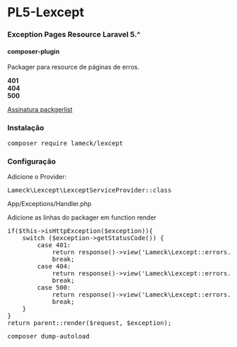 # PL5-Lexcept

### Exception Pages Resource Laravel 5.^
#### composer-plugin

<p>Packager para resource de páginas de erros.</p>
<p><b>401</b><br><b>404</b><br><b>500</b></p>

<a href="https://packagist.org/packages/lameck/lexcept" target="_blank">Assinatura packgerlist</a>

### Instalação
<pre>
composer require lameck/lexcept
</pre>

### Configuração
<p>Adicione o Provider:</p>
<pre>Lameck\Lexcept\LexceptServiceProvider::class</pre>

<p>App/Exceptions/Handler.php</p>
<p>Adicione as linhas do packager em function render</p>
<pre>
if($this->isHttpException($exception)){
    switch ($exception->getStatusCode()) {
        case 401:
            return response()->view('Lameck\Lexcept::errors.401');
            break;   
        case 404:
            return response()->view('Lameck\Lexcept::errors.404');
            break;
        case 500:
            return response()->view('Lameck\Lexcept::errors.500');
            break;                           
    }
}
return parent::render($request, $exception);
</pre>
<pre>composer dump-autoload</pre>
